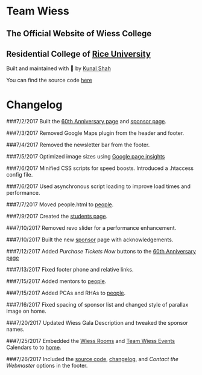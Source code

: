 
# Team Wiess 
## The Official Website of Wiess College
## Residential College of [Rice University](http://rice.edu)

Built and maintained with 💛 by [Kunal Shah](http://kunalshah.co)

You can find the source code [here](https://github.com/kunalgorithm/teamwiess2017)

# Changelog

###7/2/2017
Built the [60th Anniversary page](http://teamwiess.com/60) and [sponsor page](http://teamwiess.com/60/sponsor).

###7/3/2017
Removed Google Maps plugin from the header and footer.

###7/4/2017
Removed the newsletter bar from the footer.

###7/5/2017
Optimized image sizes using [Google page insights](https://developers.google.com/speed/pagespeed/insights/)

###7/6/2017
Minified CSS scripts for speed boosts.
Introduced a .htaccess config file.

###7/6/2017
Used asynchronous script loading to improve load times and performance.

###7/7/2017
Moved people.html to [people](http://teamwiess.com/people).

###7/9/2017
Created the [students page](http://teamwiess.com/newstudents).

###7/10/2017
Removed revo slider for a performance enhancement.

###7/10/2017
Built the new [sponsor](http://teamwiess.com/60/sponsor)
 page with acknowledgements.

###7/12/2017
Added *Purchase Tickets Now* buttons to the [60th Anniversary page](http://teamwiess.com/60)

###7/13/2017
Fixed footer phone and relative links.

###7/15/2017
Added mentors to [people](http://teamwiess.com/people).

###7/15/2017
Added PCAs and RHAs to [people](http://teamwiess.com/people).

###7/16/2017
Fixed spacing of sponsor list and changed style of parallax image on home.

###7/20/2017
Updated Wiess Gala Description and tweaked the sponsor names.

###7/25/2017
Embedded the [Wiess Rooms](https://calendar.google.com/calendar/embed?src=rice.edu_r4og9f9io6dc0tieivnvqedi6c%40group.calendar.google.com&ctz=America/Chicago) and [Team Wiess Events](https://calendar.google.com/calendar/embed?src=team.f.wiess%40gmail.com&ctz=America/Chicago) Calendars to  to [home](http://teamwiess.com/).

###7/26/2017
Included the [source code](https://github.com/kunalgorithm/teamwiess2017), [changelog](https://github.com/kunalgorithm/teamwiess2017/blob/master/README.md), and *Contact the Webmaster* options in the footer.


